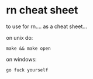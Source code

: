 # rn cheat sheet
to use for rn.... as a cheat sheet...

on unix do:

    make && make open

on windows:

    go fuck yourself
